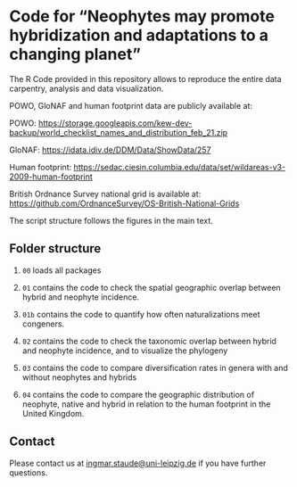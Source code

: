 
<!-- README.md is generated from README.Rmd. Please edit that file -->

# Code for “Neophytes may promote hybridization and adaptations to a changing planet”

The R Code provided in this repository allows to reproduce the entire
data carpentry, analysis and data visualization.

POWO, GloNAF and human footprint data are publicly available at:

POWO:
<https://storage.googleapis.com/kew-dev-backup/world_checklist_names_and_distribution_feb_21.zip>

GloNAF: <https://idata.idiv.de/DDM/Data/ShowData/257>

Human footprint:
<https://sedac.ciesin.columbia.edu/data/set/wildareas-v3-2009-human-footprint>

British Ordnance Survey national grid is available at:
<https://github.com/OrdnanceSurvey/OS-British-National-Grids>

The script structure follows the figures in the main text.

## Folder structure

1.  `00` loads all packages

2.  `01` contains the code to check the spatial geographic overlap
    between hybrid and neophyte incidence.

3.  `01b` contains the code to quantify how often naturalizations meet
    congeners.

4.  `02` contains the code to check the taxonomic overlap between hybrid
    and neophyte incidence, and to visualize the phylogeny

5.  `03` contains the code to compare diversification rates in genera
    with and without neophytes and hybrids

6.  `04` contains the code to compare the geographic distribution of
    neophyte, native and hybrid in relation to the human footprint in
    the United Kingdom.

## Contact

Please contact us at <ingmar.staude@uni-leipzig.de> if you have further
questions.

